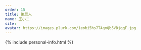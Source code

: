 ```yaml
---
order: 15
title: 策展人
name: 王小二
site:
avatar: https://images.plurk.com/1eobi5hs7TAqmQb5VDjqqF.jpg
---
```


{% include personal-info.html %}

<!-- 這邊應該放介紹 -->
